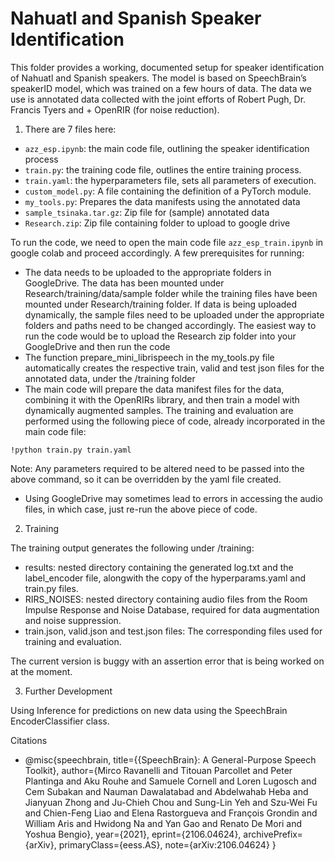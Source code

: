 # Nahuatl and Spanish Speaker Identification

This folder provides a working, documented setup for speaker identification of Nahuatl and Spanish speakers. The model is based on SpeechBrain’s speakerID model, which was trained on a few hours of data. The data we use is annotated data collected with the joint efforts of Robert Pugh, Dr. Francis Tyers and + OpenRIR (for noise reduction).

1. There are 7 files here:

* `azz_esp.ipynb`: the main code file, outlining the speaker identification process
* `train.py`: the training code file, outlines the entire training process.
* `train.yaml`: the hyperparameters file, sets all parameters of execution.
* `custom_model.py`: A file containing the definition of a PyTorch module.
* `my_tools.py`: Prepares the data manifests using the annotated data
* `sample_tsinaka.tar.gz`: Zip file for (sample) annotated data
* `Research.zip`: Zip file containing folder to upload to google drive

To run the code, we need to open the main code file `azz_esp_train.ipynb` in google colab and proceed accordingly. A few prerequisites for running:

* The data needs to be uploaded to the appropriate folders in GoogleDrive. The data has been mounted under Research/training/data/sample folder while the training files have been mounted under Research/training folder. If data is being uploaded dynamically, the sample files need to be uploaded under the appropriate folders and paths need to be changed accordingly. The easiest way to run the code would be to upload the Research zip folder into your GoogleDrive and then run the code
* The function prepare_mini_librispeech in the my_tools.py file automatically creates the respective train, valid and test json files for the annotated data, under the /training folder
* The main code will prepare the data manifest files for the data, combining it with the OpenRIRs library, and then train a model with dynamically augmented samples. The training and evaluation are performed using the following piece of code, already incorporated in the main code file:

```
!python train.py train.yaml
```
Note: Any parameters required to be altered need to be passed into the above command, so it can be overridden by the yaml file created.
* Using GoogleDrive may sometimes lead to errors in accessing the audio files, in which case, just re-run the above piece of code.


2. Training

The training output generates the following under /training:

* results: nested directory containing the generated log.txt and the label_encoder file, alongwith the copy of the hyperparams.yaml and train.py files.
* RIRS_NOISES: nested directory containing audio files from the Room Impulse Response and Noise Database, required for data augmentation and noise suppression.
* train.json, valid.json and test.json files: The corresponding files used for training and evaluation.

The current version is buggy with an assertion error that is being worked on at the moment.

3. Further Development

Using Inference for predictions on new data using the SpeechBrain EncoderClassifier class.


Citations

* @misc{speechbrain,
  title={{SpeechBrain}: A General-Purpose Speech Toolkit},
  author={Mirco Ravanelli and Titouan Parcollet and Peter Plantinga and Aku Rouhe and Samuele Cornell and Loren Lugosch and Cem Subakan and Nauman Dawalatabad and Abdelwahab Heba and Jianyuan Zhong and Ju-Chieh Chou and Sung-Lin Yeh and Szu-Wei Fu and Chien-Feng Liao and Elena Rastorgueva and François Grondin and William Aris and Hwidong Na and Yan Gao and Renato De Mori and Yoshua Bengio},
  year={2021},
  eprint={2106.04624},
  archivePrefix={arXiv},
  primaryClass={eess.AS},
  note={arXiv:2106.04624}
}
